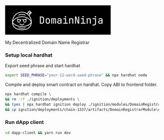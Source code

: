 ![Domain Ninja Logo](logo.png)

My Decentralized Domain Name Registrar

### Setup local hardhat
Export seed phrase and start hardhat
```zsh
export SEED_PHRASE="your-12-word-seed-phrase" && npx hardhat node
```
Compile and deploy smart contract on hardhat. Copy ABI to frontend folder.
```zsh
npx hardhat compile \
&& rm -rf ./ignition/deployments \
&& (yes | npx hardhat ignition deploy ./ignition/modules/DomainRegistrar.ts --network localhost) \
&& cp ignition/deployments/chain-1337/artifacts/DomainRegistrarModule\#DomainRegistrar.json dapp-client/src/abi/DomainRegistrar.json
```
### Run dApp client
```zsh
cd dapp-client && yarn run dev
```
